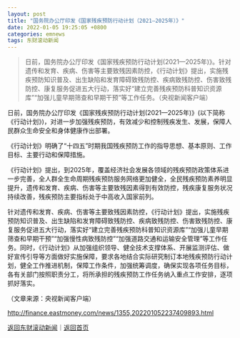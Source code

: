 ```yaml
---
layout: post
title: "国务院办公厅印发《国家残疾预防行动计划（2021—2025年）》"
date: 2022-01-05 19:25:05 +0800
categories: emnews
tags: 东财滚动新闻
---
```

> 日前，国务院办公厅印发《国家残疾预防行动计划(2021—2025年)》。针对遗传和发育、疾病、伤害等主要致残因素防控，《行动计划》提出，实施残疾预防知识普及、出生缺陷和发育障碍致残防控、疾病致残防控、伤害致残防控、康复服务促进五大行动，落实好“建立完善残疾预防科普知识资源库”“加强儿童早期筛查和早期干预”等工作任务。（央视新闻客户端）

<p>日前，国务院办公厅印发《国家残疾预防行动计划(2021—2025年)》(以下简称《行动计划》)，对进一步加强残疾预防，有效减少和控制残疾发生、发展，保障人民群众生命安全和身体健康作出部署。</p>
 <p>《行动计划》明确了“十四五”时期我国残疾预防工作的指导思想、基本原则、工作目标、主要行动和保障措施。</p>
 <p>《行动计划》提出，到2025年，覆盖经济社会发展各领域的残疾预防政策体系进一步完善，全人群全生命周期残疾预防服务网络更加健全，全民残疾预防素养明显提升，遗传和发育、疾病、伤害等主要致残因素得到有效防控，残疾康复服务状况持续改善，残疾预防主要指标处于中高收入国家前列。</p>
 <p>针对遗传和发育、疾病、伤害等主要致残因素防控，《行动计划》提出，实施残疾预防知识普及、出生缺陷和发育障碍致残防控、疾病致残防控、伤害致残防控、康复服务促进五大行动，落实好“建立完善残疾预防科普知识资源库”“加强儿童早期筛查和早期干预”“加强慢性病致残防控”“加强道路交通和运输安全管理”等工作任务。同时，《行动计划》从加强组织领导、健全技术支撑体系、开展监测评估、做好宣传引导等方面做好实施保障，要求各地结合实际研究制订本地残疾预防行动计划，健全工作推进机制，保障工作条件，加强统筹调度，确保实现各项任务目标，各有关部门按照职责分工，将所承担的残疾预防工作任务纳入重点工作安排，逐项抓好落实。</p><p class="em_media">（文章来源：央视新闻客户端）</p>

<http://finance.eastmoney.com/news/1355,202201052237409893.html>

[返回东财滚动新闻](//finews.withounder.com/emnews/)｜[返回首页](//finews.withounder.com/)